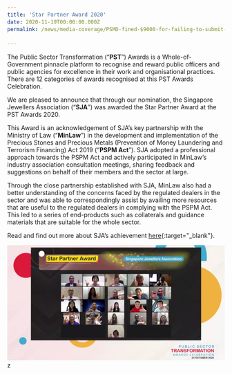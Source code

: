 ```yaml
---
title: 'Star Partner Award 2020'
date: 2020-11-19T00:00:00.000Z
permalink: /news/media-coverage/PSMD-fined-$9000-for-failing-to-submit-cash-transaction-report/

---
```


The Public Sector Transformation (“**PST**”) Awards is a Whole-of-Government pinnacle platform to recognise and reward public officers and public agencies for excellence in their work and organisational practices. There are 12 categories of awards recognised at this PST Awards Celebration.

We are pleased to announce that through our nomination, the Singapore Jewellers Association (“**SJA**”) was awarded the Star Partner Award at the PST Awards 2020.

This Award is an acknowledgement of SJA’s key partnership with the Ministry of Law (“**MinLaw**”) in the development and implementation of the Precious Stones and Precious Metals (Prevention of Money Laundering and Terrorism Financing) Act 2019 (“**PSPM Act**”). SJA adopted a professional approach towards the PSPM Act and actively participated in MinLaw’s industry association consultation meetings, sharing feedback and suggestions on behalf of their members and the sector at large.

Through the close partnership established with SJA, MinLaw also had a better understanding of the concerns faced by the regulated dealers in the sector and was able to correspondingly assist by availing more resources that are useful to the regulated dealers in complying with the PSPM Act. This led to a series of end-products such as collaterals and guidance materials that are suitable for the whole sector.

Read and find out more about SJA’s achievement [here](https://hydse.com.sg/ebooklet/PSTAR_2020/PSTAC_eBooklet.html){:target="_blank"}.

<img src="/images/SJA%20Star%20Partner%20Award_20201119.png">z
